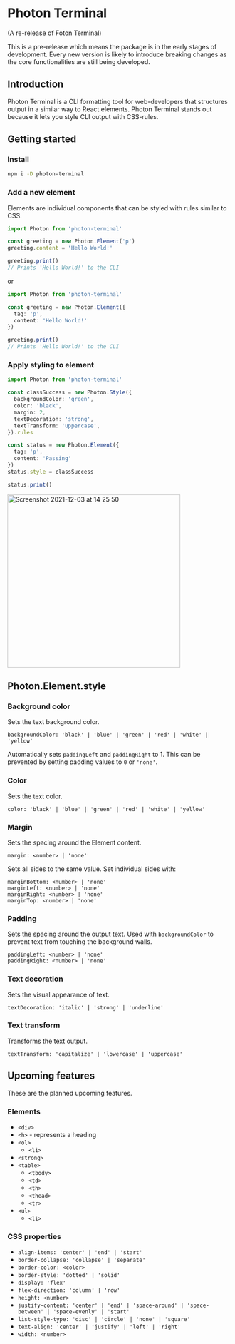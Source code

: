 # Photon Terminal

(A re-release of Foton Terminal)

This is a pre-release which means the package is in the early stages of development. Every new version is likely to introduce breaking changes as the core functionalities are still being developed.


## Introduction

Photon Terminal is a CLI formatting tool for web-developers that structures output in a similar way to React elements. Photon Terminal stands out because it lets you style CLI output with CSS-rules.


## Getting started

### Install

```bash
npm i -D photon-terminal
```


### Add a new element

Elements are individual components that can be styled with rules similar to CSS.

```typescript
import Photon from 'photon-terminal'

const greeting = new Photon.Element('p')
greeting.content = 'Hello World!'

greeting.print()
// Prints 'Hello World!' to the CLI
```

or

```typescript
import Photon from 'photon-terminal'

const greeting = new Photon.Element({
  tag: 'p',
  content: 'Hello World!'
})

greeting.print()
// Prints 'Hello World!' to the CLI
```


### Apply styling to element

```typescript
import Photon from 'photon-terminal'

const classSuccess = new Photon.Style({
  backgroundColor: 'green',
  color: 'black',
  margin: 2,
  textDecoration: 'strong',
  textTransform: 'uppercase',
}).rules

const status = new Photon.Element({
  tag: 'p',
  content: 'Passing'
})
status.style = classSuccess

status.print()
```

<img width="388" alt="Screenshot 2021-12-03 at 14 25 50" src="https://user-images.githubusercontent.com/74550679/144610089-7c56f686-037c-448d-88f8-a92b2b8b047b.png">


## Photon.Element.style

### Background color

Sets the text background color.

`backgroundColor: 'black' | 'blue' | 'green' | 'red' | 'white' | 'yellow'`

Automatically sets `paddingLeft` and `paddingRight` to 1. This can be prevented by setting padding values to `0` or `'none'`.


### Color

Sets the text color.

`color: 'black' | 'blue' | 'green' | 'red' | 'white' | 'yellow'`


### Margin

Sets the spacing around the Element content.

`margin: <number> | 'none'`

Sets all sides to the same value. Set individual sides with:

`marginBottom: <number> | 'none'`  
`marginLeft: <number> | 'none'`  
`marginRight: <number> | 'none'`  
`marginTop: <number> | 'none'`


### Padding

Sets the spacing around the output text. Used with `backgroundColor` to prevent text from touching the background walls.

`paddingLeft: <number> | 'none'`  
`paddingRight: <number> | 'none'`


### Text decoration

Sets the visual appearance of text.

`textDecoration: 'italic' | 'strong' | 'underline'`


### Text transform

Transforms the text output.

`textTransform: 'capitalize' | 'lowercase' | 'uppercase'`


## Upcoming features

These are the planned upcoming features.

### Elements

- `<div>`
- `<h>` - represents a heading
- `<ol>`
  - `<li>`
- `<strong>`
- `<table>`
  - `<tbody>`
  - `<td>`
  - `<th>`
  - `<thead>`
  - `<tr>`
- `<ul>`
  - `<li>`

### CSS properties

- `align-items: 'center' | 'end' | 'start'`
- `border-collapse: 'collapse' | 'separate'`
- `border-color: <color>`
- `border-style: 'dotted' | 'solid'`
- `display: 'flex'`
- `flex-direction: 'column' | 'row'`
- `height: <number>`
- `justify-content: 'center' | 'end' | 'space-around' | 'space-between' | 'space-evenly' | 'start'`
- `list-style-type: 'disc' | 'circle' | 'none' | 'square'`
- `text-align: 'center' | 'justify' | 'left' | 'right'`
- `width: <number>`
